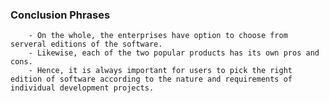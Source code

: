 ### Conclusion Phrases

        - On the whole, the enterprises have option to choose from serveral editions of the software.
        - Likewise, each of the two popular products has its own pros and cons.
        - Hence, it is always important for users to pick the right edition of software according to the nature and requirements of individual development projects.